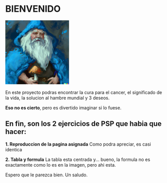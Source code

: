 <h1> BIENVENIDO </h1>

<img src="img/billy.png" alt="billy" width="200" height="200"/><br/>

En este proyecto podras encontrar la cura para el cancer, el significado de la vida, la solucion al hambre mundial y 3 deseos.

**Eso no es cierto**, pero es divertido imaginar si lo fuese.

## En fin, son los 2 ejercicios de PSP que habia que hacer:

**1. Reproduccion de la pagina asignada**
Como podra apreciar, es casi identica

**2. Tabla y formula**
La tabla esta centrada y... bueno, la formula no es exactamente como lo es en la imagen, pero ahi esta.

Espero que le parezca bien. Un saludo.
